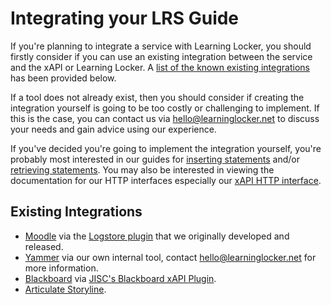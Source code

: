 ---
---

# Integrating your LRS Guide
If you're planning to integrate a service with Learning Locker, you should firstly consider if you can use an existing integration between the service and the xAPI or Learning Locker. A [list of the known existing integrations](#existing-integrations) has been provided below.

If a tool does not already exist, then you should consider if creating the integration yourself is going to be too costly or challenging to implement. If this is the case, you can contact us via [hello@learninglocker.net](mailto:hello@learninglocker.net) to discuss your needs and gain advice using our experience.

If you've decided you're going to implement the integration yourself, you're probably most interested in our guides for [inserting statements](../guides-inserting) and/or [retrieving statements](../guides-retrieving). You may also be interested in viewing the documentation for our HTTP interfaces especially our [xAPI HTTP interface](../http-xapi).

## Existing Integrations
- [Moodle](https://moodle.org/) via the [Logstore plugin](https://moodle.org/plugins/logstore_xapi) that we originally developed and released.
- [Yammer](https://www.yammer.com/) via our own internal tool, contact [hello@learninglocker.net](mailto:hello@learninglocker.net) for more information.
- [Blackboard](http://www.blackboard.com/learning-management-system/blackboard-learn.aspx) via [JISC's Blackboard xAPI Plugin](https://github.com/jiscdev/blackboard-xapi-plugin/wiki).
- [Articulate Storyline](https://community.articulate.com/articles/introduction-to-the-tin-can-api-aka-xapi).
